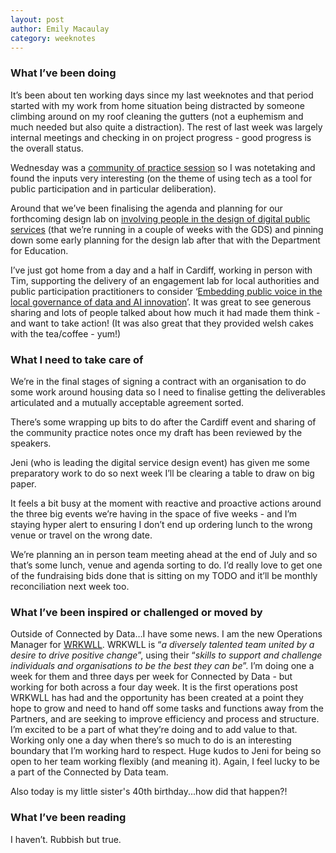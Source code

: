 ```yaml
---
layout: post
author: Emily Macaulay
category: weeknotes
---
```

### What I’ve been doing
It’s been about ten working days since my last weeknotes and that period started with my work from home situation being distracted by someone climbing around on my roof cleaning the gutters (not a euphemism and much needed but also quite a distraction). The rest of last week was largely internal meetings and checking in on project progress - good progress is the overall status.

Wednesday was a [community of practice session](https://connectedbydata.org/events/2025-06-18-community-of-practice) so I was notetaking and found the inputs very interesting (on the theme of using tech as a tool for public participation and in particular deliberation).

Around that we’ve been finalising the agenda and planning for our forthcoming design lab on [involving people in the design of digital public services](https://connectedbydata.org/events/2025-07-07-design-lab-gds) (that we’re running in a couple of weeks with the GDS) and pinning down some early planning for the design lab after that with the Department for Education.

I’ve just got home from a day and a half in Cardiff, working in person with Tim, supporting the delivery of an engagement lab for local authorities and public participation practitioners to consider ‘[Embedding public voice in the local governance of data and AI innovation](https://connectedbydata.org/events/2025-06-24-engagement-lab)’. It was great to see generous sharing and lots of people talked about how much it had made them think - and want to take action! (It was also great that they provided welsh cakes with the tea/coffee - yum!)

### What I need to take care of
We’re in the final stages of signing a contract with an organisation to do some work around housing data so I need to finalise getting the deliverables articulated and a mutually acceptable agreement sorted.

There’s some wrapping up bits to do after the Cardiff event and sharing of the community practice notes once my draft has been reviewed by the speakers.

Jeni (who is leading the digital service design event) has given me some preparatory work to do so next week I’ll be clearing a table to draw on big paper.

It feels a bit busy at the moment with reactive and proactive actions around the three big events we’re having in the space of five weeks - and I’m staying hyper alert to ensuring I don’t end up ordering lunch to the wrong venue or travel on the wrong date. 

We’re planning an in person team meeting ahead at the end of July and so that’s some lunch, venue and agenda sorting to do. I’d really love to get one of the fundraising bids done that is sitting on my TODO and it’ll be monthly reconciliation next week too.

### What I’ve been inspired or challenged or moved by
Outside of Connected by Data…I have some news. I am the new Operations Manager for [WRKWLL](https://wrkwll.org/). WRKWLL is “_a diversely talented team united by a desire to drive positive change_”, using their “_skills to support and challenge individuals and organisations to be the best they can be_”. I’m doing one a week for them and three days per week for Connected by Data - but working for both across a four day week. It is the first operations post WRKWLL has had and the opportunity has been created at a point they hope to grow and need to hand off some tasks and functions away from the Partners, and are seeking to improve efficiency and process and structure. I’m excited to be a part of what they’re doing and to add value to that. Working only one a day when there’s so much to do is an interesting boundary that I’m working hard to respect. Huge kudos to Jeni for being so open to her team working flexibly (and meaning it). Again, I feel lucky to be a part of the Connected by Data team.

Also today is my little sister's 40th birthday...how did that happen?!

### What I’ve been reading
I haven’t. Rubbish but true. 